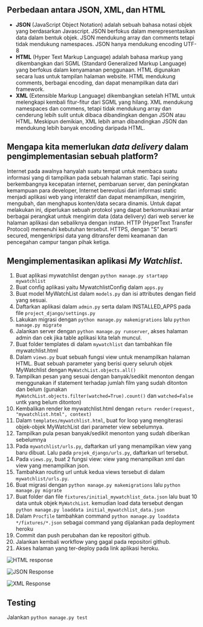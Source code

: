 ## Perbedaan antara JSON, XML, dan HTML

 - **JSON** (JavaScript Object Notation) adalah sebuah bahasa notasi objek yang berdasarkan Javascript. JSON berfokus dalam merepresentasikan data dalam bentuk objek. JSON mendukung array dan comments tetapi tidak mendukung namespaces. JSON hanya mendukung encoding UTF-8
 - **HTML** (Hyper Text Markup Language) adalah bahasa markup yang dikembangkan dari SGML (Standard Generalized Markup Language) yang berfokus dalam kenyamanan penggunaan. HTML digunakan secara luas untuk tampilan halaman website. HTML mendukung comments, berbagai encoding, dan dapat menampilkan data dari framework.
 - **XML** (Extensible Markup Language)  dikembangkan setelah HTML untuk melengkapi kembali fitur-fitur dari SGML yang hilang. XML mendukung namespaces dan commens, tetapi tidak mendukung array dan cenderung lebih sulit untuk dibaca dibandingkan dengan JSON atau HTML. Meskipun demikian, XML lebih aman dibandingkan JSON dan mendukung lebih banyak encoding daripada HTML.

## Mengapa kita memerlukan _data delivery_ dalam pengimplementasian sebuah platform?
Internet pada awalnya hanyalah suatu tempat untuk membaca suatu informasi yang di tampilkan pada sebuah halaman static. Tapi seiring berkembangnya kecepatan internet, pembaruan server, dan peningkatan kemampuan para developer, Internet berevolusi dari informasi static menjadi aplikasi web yang interaktif dan dapat menampilkan, mengirim, mengubah, dan menghapus konten/data secara dinamis. Untuk dapat melakukan ini, diperlukan sebuah protokol yang dapat berkomunikasi antar berbagai perangkat untuk mengirim data (data delivery) dari web server ke halaman aplikasi dan sebaliknya dengan instan. HTTP (HyperText Transfer Protocol) memenuhi kebutuhan tersebut. HTTPS, dengan "S" berarti secured, mengenkripsi data yang ditransfer demi keamanan dan pencegahan campur tangan pihak ketiga.

## Mengimplementasikan aplikasi _My Watchlist_.
1. Buat aplikasi mywatchlist dengan `python manage.py startapp mywatchlist`
2. Buat config aplikasi yaitu MywatchlistConfig dalam `apps.py`
3. Buat model MyWatchList dalam `models.py` dan isi attributes dengan field yang sesuai.
4. Daftarkan aplikasi dalam `admin.py` serta dalam INSTALLED_APPS pada file `project_django/settings.py`
5. Lakukan migrasi dengan `python manage.py makemigrations` lalu `python manage.py migrate`
6. Jalankan server dengan `python manage.py runserver`, akses halaman admin dan cek jika table aplikasi kita telah muncul.
7. Buat folder templates di dalam `mywatchlist` dan tambahkan file mywatchlist.html
8. Dalam `views.py` buat sebuah fungsi view untuk menampilkan halaman HTML. Buat sebuah parameter yang berisi query seluruh objek MyWatchlist dengan `MyWatchList.objects.all()`
9. Tampilkan pesan yang sesuai dengan banyak/sedikit menonton dengan menggunakan if statement terhadap jumlah film yang sudah ditonton dan belum (gunakan `MyWatchList.objects.filter(watched=True).count()` dan `watched=False` untk yang belum ditonton)
10. Kembalikan render ke mywatchlist.html dengan `return render(request, "mywatchlist.html", context)`
11. Dalam `templates/mywatchlist.html`, buat for loop yang mengiterasi objek-objek MyWatchList dari parameter view sebelumnya.
12. Tampilkan pula pesan banyak/sedikit menonton yang sudah diberikan sebelumnya
13. Pada `mywatchlist/urls.py`, daftarkan url yang menampilkan view yang baru dibuat. Lalu pada `projek_django/urls.py`, daftarkan url tersebut.
14. Pada `views.py`, buat 2 fungsi view: view yang menampilkan xml dan view yang menampilkan json.
15. Tambahkan routing url untuk kedua views tersebut di dalam `mywatchlist/urls.py`.
16. Buat migrasi dengan `python manage.py makemigrations` lalu `python manage.py migrate`
17. Buat folder dan file `fixtures/initial_mywatchlist_data.json` lalu buat 10 data untuk objek `MyWatchList`. kemudian load data tersebut dengan `python manage.py loaddata initial_mywatchlist_data.json`
18. Dalam `Procfile` tambahkan command `python manage.py loaddata */fixtures/*.json` sebagai command yang dijalankan pada deployment heroku
19. Commit dan push perubahan dan ke repositori github.
20. Jalankan kembali workflow yang gagal pada repositori github.
21. Akses halaman yang ter-deploy pada link aplikasi heroku. 

![HTML response](https://res.cloudinary.com/dbev4mnac/image/upload/v1663808533/Screenshot_2022-09-21_221320_bqxwuj.png)

![JSON Response](https://res.cloudinary.com/dbev4mnac/image/upload/v1663808533/Screenshot_2022-09-21_221506_dmxbtf.png)

![XML Response](https://res.cloudinary.com/dbev4mnac/image/upload/v1663808533/Screenshot_2022-09-21_221454_h8iiki.png)

## Testing
Jalankan `python manage.py test`
